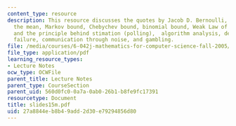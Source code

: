 ```yaml
---
content_type: resource
description: This resource discusses the quotes by Jacob D. Bernoulli, deviation from
  the mean, Markov bound, Chebychev bound, binomial bound, Weak Law of large numbers,
  and the principle behind stimation (polling),  algorithm analysis, design against
  failure, communication through noise, and gambling.
file: /media/courses/6-042j-mathematics-for-computer-science-fall-2005/27a8844eb8b49add2d30e79294856d80_slides15m.pdf
file_type: application/pdf
learning_resource_types:
- Lecture Notes
ocw_type: OCWFile
parent_title: Lecture Notes
parent_type: CourseSection
parent_uid: 560d0fc0-0a7a-0ab0-26b1-b8fe9fc17391
resourcetype: Document
title: slides15m.pdf
uid: 27a8844e-b8b4-9add-2d30-e79294856d80
---
```

